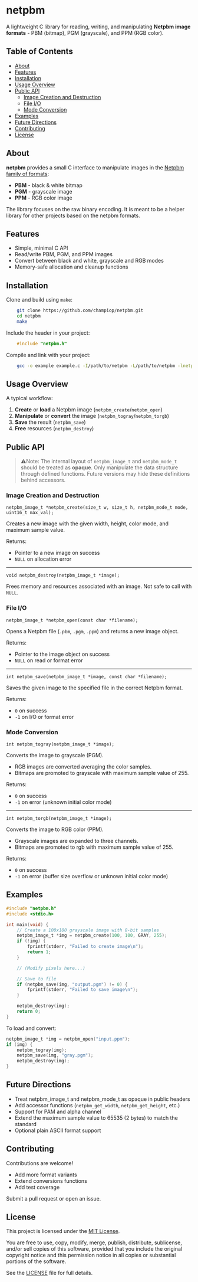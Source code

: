 # netpbm

A lightweight C library for reading, writing, and manipulating **Netpbm image formats** - PBM (bitmap), PGM (grayscale), and PPM (RGB color).

## Table of Contents

- [About](#about)
- [Features](#features)
- [Installation](#installation)
- [Usage Overview](#usage-overview)
- [Public API](#public-api)
    - [Image Creation and Destruction](#image-creation-and-destruction)
    - [File I/O](#file-io)
    - [Mode Conversion](#mode-conversion)
- [Examples](#examples)
- [Future Directions](#future-directions)
- [Contributing](#contributing)
- [License](#license)

## About

**netpbm** provides a small C interface to manipulate images in the [Netpbm family of formats](https://en.wikipedia.org/w/index.php?title=Netpbm):

- **PBM** - black & white bitmap
- **PGM** - grayscale image
- **PPM** - RGB color image

The library focuses on the raw binary encoding. It is meant to be a helper library for other projects based on the netpbm formats.

## Features

- Simple, minimal C API
- Read/write PBM, PGM, and PPM images
- Convert between black and white, grayscale and RGB modes
- Memory-safe allocation and cleanup functions

## Installation

Clone and build using `make`:

```bash
    git clone https://github.com/champiop/netpbm.git
    cd netpbm
    make
```

Include the header in your project:

```c
    #include "netpbm.h"
```

Compile and link with your project:

```bash
    gcc -o example example.c -I/path/to/netpbm -L/path/to/netpbm -lnetpbm
```

## Usage Overview

A typical workflow:

1. **Create** or **load** a Netpbm image (`netpbm_create`/`netpbm_open`)
2. **Manipulate** or **convert** the image (`netpbm_togray`/`netpbm_torgb`)
3. **Save** the result (`netpbm_save`)
4. **Free** resources (`netpbm_destroy`)

## Public API

> ⚠️Note: The internal layout of `netpbm_image_t` and `netpbm_mode_t` should be treated as **opaque**. Only manipulate the data structure through defined functions. Future versions may hide these definitions behind accessors.

### Image Creation and Destruction

`netpbm_image_t *netpbm_create(size_t w, size_t h, netpbm_mode_t mode, uint16_t max_val);`

Creates a new image with the given width, height, color mode, and maximum sample value.

Returns:

- Pointer to a new image on success
- `NULL` on allocation error

---

`void netpbm_destroy(netpbm_image_t *image);`

Frees memory and resources associated with an image.
Not safe to call with `NULL`.

### File I/O

`netpbm_image_t *netpbm_open(const char *filename);`

Opens a Netpbm file (`.pbm`, `.pgm`, `.ppm`) and returns a new image object.

Returns:

- Pointer to the image object on success
- `NULL` on read or format error

---

`int netpbm_save(netpbm_image_t *image, const char *filename);`

Saves the given image to the specified file in the correct Netpbm format.

Returns:

- `0` on success
- `-1` on I/O or format error

### Mode Conversion

`int netpbm_togray(netpbm_image_t *image);`

Converts the image to grayscale (PGM).

- RGB images are converted averaging the color samples.
- Bitmaps are promoted to grayscale with maximum sample value of 255.

Returns:

- `0` on success
- `-1` on error (unknown initial color mode)

---

`int netpbm_torgb(netpbm_image_t *image);`

Converts the image to RGB color (PPM).

- Grayscale images are expanded to three channels.
- Bitmaps are promoted to rgb with maximum sample value of 255.

Returns:

- `0` on success
- `-1` on error (buffer size overflow or unknown initial color mode)

## Examples

```c
#include "netpbm.h"
#include <stdio.h>

int main(void) {
    // Create a 100x100 grayscale image with 8-bit samples
    netpbm_image_t *img = netpbm_create(100, 100, GRAY, 255);
    if (!img) {
        fprintf(stderr, "Failed to create image\n");
        return 1;
    }

    // (Modify pixels here...)

    // Save to file
    if (netpbm_save(img, "output.pgm") != 0) {
        fprintf(stderr, "Failed to save image\n");
    }

    netpbm_destroy(img);
    return 0;
}
```

To load and convert:

```c
netpbm_image_t *img = netpbm_open("input.ppm");
if (img) {
    netpbm_togray(img);
    netpbm_save(img, "gray.pgm");
    netpbm_destroy(img);
}
```

## Future Directions

- Treat netpbm_image_t and netpbm_mode_t as opaque in public headers
- Add accessor functions (`netpbm_get_width`, `netpbm_get_height`, etc.)
- Support for PAM and alpha channel
- Extend the maximum sample value to 65535 (2 bytes) to match the standard
- Optional plain ASCII format support

## Contributing

Contributions are welcome!
- Add more format variants
- Extend conversions functions
- Add test coverage

Submit a pull request or open an issue.

## License

This project is licensed under the [MIT License](LICENSE).

You are free to use, copy, modify, merge, publish, distribute, sublicense, and/or sell
copies of this software, provided that you include the original copyright notice
and this permission notice in all copies or substantial portions of the software.

See the [LICENSE](LICENSE) file for full details.
